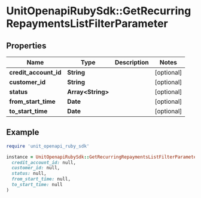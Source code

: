 # UnitOpenapiRubySdk::GetRecurringRepaymentsListFilterParameter

## Properties

| Name | Type | Description | Notes |
| ---- | ---- | ----------- | ----- |
| **credit_account_id** | **String** |  | [optional] |
| **customer_id** | **String** |  | [optional] |
| **status** | **Array&lt;String&gt;** |  | [optional] |
| **from_start_time** | **Date** |  | [optional] |
| **to_start_time** | **Date** |  | [optional] |

## Example

```ruby
require 'unit_openapi_ruby_sdk'

instance = UnitOpenapiRubySdk::GetRecurringRepaymentsListFilterParameter.new(
  credit_account_id: null,
  customer_id: null,
  status: null,
  from_start_time: null,
  to_start_time: null
)
```

